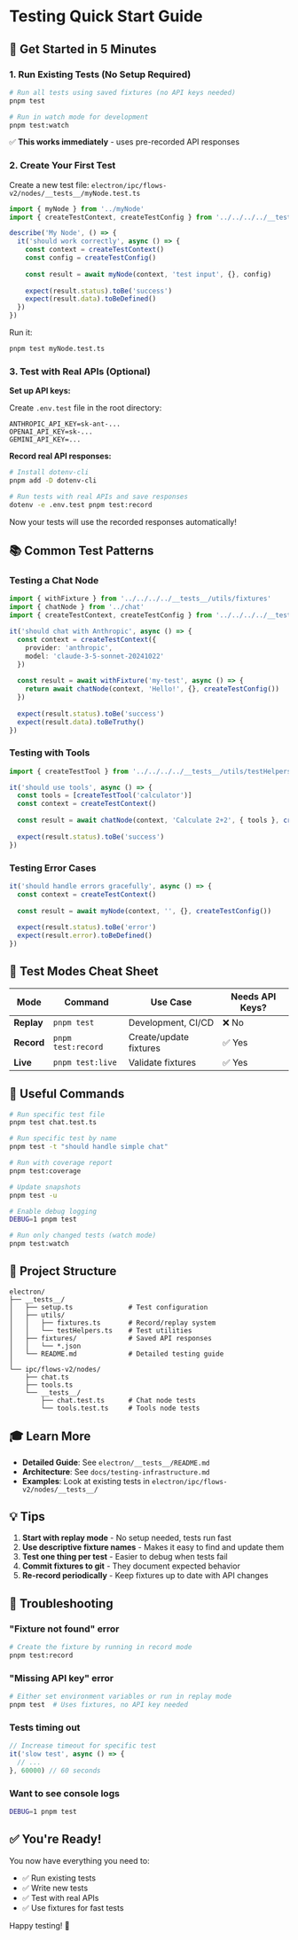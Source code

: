# Testing Quick Start Guide

## 🚀 Get Started in 5 Minutes

### 1. Run Existing Tests (No Setup Required)

```bash
# Run all tests using saved fixtures (no API keys needed)
pnpm test

# Run in watch mode for development
pnpm test:watch
```

✅ **This works immediately** - uses pre-recorded API responses

### 2. Create Your First Test

Create a new test file: `electron/ipc/flows-v2/nodes/__tests__/myNode.test.ts`

```typescript
import { myNode } from '../myNode'
import { createTestContext, createTestConfig } from '../../../../__tests__/utils/testHelpers'

describe('My Node', () => {
  it('should work correctly', async () => {
    const context = createTestContext()
    const config = createTestConfig()
    
    const result = await myNode(context, 'test input', {}, config)
    
    expect(result.status).toBe('success')
    expect(result.data).toBeDefined()
  })
})
```

Run it:
```bash
pnpm test myNode.test.ts
```

### 3. Test with Real APIs (Optional)

**Set up API keys:**

Create `.env.test` file in the root directory:
```env
ANTHROPIC_API_KEY=sk-ant-...
OPENAI_API_KEY=sk-...
GEMINI_API_KEY=...
```

**Record real API responses:**
```bash
# Install dotenv-cli
pnpm add -D dotenv-cli

# Run tests with real APIs and save responses
dotenv -e .env.test pnpm test:record
```

Now your tests will use the recorded responses automatically!

## 📚 Common Test Patterns

### Testing a Chat Node

```typescript
import { withFixture } from '../../../../__tests__/utils/fixtures'
import { chatNode } from '../chat'
import { createTestContext, createTestConfig } from '../../../../__tests__/utils/testHelpers'

it('should chat with Anthropic', async () => {
  const context = createTestContext({
    provider: 'anthropic',
    model: 'claude-3-5-sonnet-20241022'
  })
  
  const result = await withFixture('my-test', async () => {
    return await chatNode(context, 'Hello!', {}, createTestConfig())
  })
  
  expect(result.status).toBe('success')
  expect(result.data).toBeTruthy()
})
```

### Testing with Tools

```typescript
import { createTestTool } from '../../../../__tests__/utils/testHelpers'

it('should use tools', async () => {
  const tools = [createTestTool('calculator')]
  const context = createTestContext()
  
  const result = await chatNode(context, 'Calculate 2+2', { tools }, createTestConfig())
  
  expect(result.status).toBe('success')
})
```

### Testing Error Cases

```typescript
it('should handle errors gracefully', async () => {
  const context = createTestContext()
  
  const result = await myNode(context, '', {}, createTestConfig())
  
  expect(result.status).toBe('error')
  expect(result.error).toBeDefined()
})
```

## 🎯 Test Modes Cheat Sheet

| Mode | Command | Use Case | Needs API Keys? |
|------|---------|----------|-----------------|
| **Replay** | `pnpm test` | Development, CI/CD | ❌ No |
| **Record** | `pnpm test:record` | Create/update fixtures | ✅ Yes |
| **Live** | `pnpm test:live` | Validate fixtures | ✅ Yes |

## 🔧 Useful Commands

```bash
# Run specific test file
pnpm test chat.test.ts

# Run specific test by name
pnpm test -t "should handle simple chat"

# Run with coverage report
pnpm test:coverage

# Update snapshots
pnpm test -u

# Enable debug logging
DEBUG=1 pnpm test

# Run only changed tests (watch mode)
pnpm test:watch
```

## 📁 Project Structure

```
electron/
├── __tests__/
│   ├── setup.ts              # Test configuration
│   ├── utils/
│   │   ├── fixtures.ts       # Record/replay system
│   │   └── testHelpers.ts    # Test utilities
│   ├── fixtures/             # Saved API responses
│   │   └── *.json
│   └── README.md             # Detailed testing guide
│
└── ipc/flows-v2/nodes/
    ├── chat.ts
    ├── tools.ts
    └── __tests__/
        ├── chat.test.ts      # Chat node tests
        └── tools.test.ts     # Tools node tests
```

## 🎓 Learn More

- **Detailed Guide**: See `electron/__tests__/README.md`
- **Architecture**: See `docs/testing-infrastructure.md`
- **Examples**: Look at existing tests in `electron/ipc/flows-v2/nodes/__tests__/`

## 💡 Tips

1. **Start with replay mode** - No setup needed, tests run fast
2. **Use descriptive fixture names** - Makes it easy to find and update them
3. **Test one thing per test** - Easier to debug when tests fail
4. **Commit fixtures to git** - They document expected behavior
5. **Re-record periodically** - Keep fixtures up to date with API changes

## 🐛 Troubleshooting

### "Fixture not found" error
```bash
# Create the fixture by running in record mode
pnpm test:record
```

### "Missing API key" error
```bash
# Either set environment variables or run in replay mode
pnpm test  # Uses fixtures, no API key needed
```

### Tests timing out
```typescript
// Increase timeout for specific test
it('slow test', async () => {
  // ...
}, 60000) // 60 seconds
```

### Want to see console logs
```bash
DEBUG=1 pnpm test
```

## ✅ You're Ready!

You now have everything you need to:
- ✅ Run existing tests
- ✅ Write new tests
- ✅ Test with real APIs
- ✅ Use fixtures for fast tests

Happy testing! 🎉

